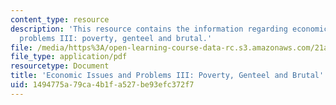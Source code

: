 ```yaml
---
content_type: resource
description: 'This resource contains the information regarding economic issues and
  problems III: poverty, genteel and brutal.'
file: /media/https%3A/open-learning-course-data-rc.s3.amazonaws.com/21a-230j-the-contemporary-american-family-spring-2004/1494775a79ca4b1fa527be93efc372f7_MIT21A_230JS04_22edin.pdf
file_type: application/pdf
resourcetype: Document
title: 'Economic Issues and Problems III: Poverty, Genteel and Brutal'
uid: 1494775a-79ca-4b1f-a527-be93efc372f7
---
```

